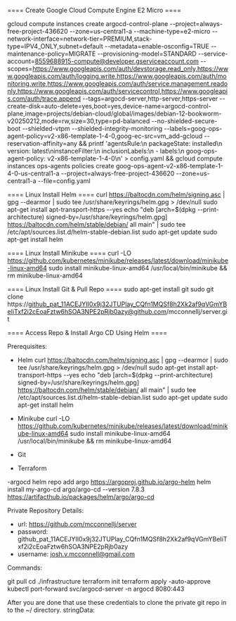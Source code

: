 ==== Create Google Cloud Compute Engine E2 Micro ====

gcloud compute instances create argocd-control-plane --project=always-free-project-436620 --zone=us-central1-a --machine-type=e2-micro --network-interface=network-tier=PREMIUM,stack-type=IPV4_ONLY,subnet=default --metadata=enable-osconfig=TRUE --maintenance-policy=MIGRATE --provisioning-model=STANDARD --service-account=8559688915-compute@developer.gserviceaccount.com --scopes=https://www.googleapis.com/auth/devstorage.read_only,https://www.googleapis.com/auth/logging.write,https://www.googleapis.com/auth/monitoring.write,https://www.googleapis.com/auth/service.management.readonly,https://www.googleapis.com/auth/servicecontrol,https://www.googleapis.com/auth/trace.append --tags=argocd-server,http-server,https-server --create-disk=auto-delete=yes,boot=yes,device-name=argocd-control-plane,image=projects/debian-cloud/global/images/debian-12-bookworm-v20250212,mode=rw,size=30,type=pd-balanced --no-shielded-secure-boot --shielded-vtpm --shielded-integrity-monitoring --labels=goog-ops-agent-policy=v2-x86-template-1-4-0,goog-ec-src=vm_add-gcloud --reservation-affinity=any && printf 'agentsRule:\n  packageState: installed\n  version: latest\ninstanceFilter:\n  inclusionLabels:\n  - labels:\n      goog-ops-agent-policy: v2-x86-template-1-4-0\n' > config.yaml && gcloud compute instances ops-agents policies create goog-ops-agent-v2-x86-template-1-4-0-us-central1-a --project=always-free-project-436620 --zone=us-central1-a --file=config.yaml


==== Linux Install Helm ====
curl https://baltocdn.com/helm/signing.asc | gpg --dearmor | sudo tee /usr/share/keyrings/helm.gpg > /dev/null
sudo apt-get install apt-transport-https --yes
echo "deb [arch=$(dpkg --print-architecture) signed-by=/usr/share/keyrings/helm.gpg] https://baltocdn.com/helm/stable/debian/ all main" | sudo tee /etc/apt/sources.list.d/helm-stable-debian.list
sudo apt-get update
sudo apt-get install helm


==== Linux Install Minikube ====
curl -LO https://github.com/kubernetes/minikube/releases/latest/download/minikube-linux-amd64
sudo install minikube-linux-amd64 /usr/local/bin/minikube && rm minikube-linux-amd64


==== Linux Install Git & Pull Repo ====
sudo apt-get install git
sudo git clone https://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@github.com/mcconnellj/server.git


==== Access Repo & Install Argo CD Using Helm ====




Prerequisites:
- Helm
curl https://baltocdn.com/helm/signing.asc | gpg --dearmor | sudo tee /usr/share/keyrings/helm.gpg > /dev/null
sudo apt-get install apt-transport-https --yes
echo "deb [arch=$(dpkg --print-architecture) signed-by=/usr/share/keyrings/helm.gpg] https://baltocdn.com/helm/stable/debian/ all main" | sudo tee /etc/apt/sources.list.d/helm-stable-debian.list
sudo apt-get update
sudo apt-get install helm
- Minikube
curl -LO https://github.com/kubernetes/minikube/releases/latest/download/minikube-linux-amd64
sudo install minikube-linux-amd64 /usr/local/bin/minikube && rm minikube-linux-amd64

- Git
- Terraform


-argocd
helm repo add argo https://argoproj.github.io/argo-helm
helm install my-argo-cd argo/argo-cd --version 7.8.3
https://artifacthub.io/packages/helm/argo/argo-cd


Private Repository Details:
- url: https://github.com/mcconnellj/server
- password: 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
- username: josh.v.mcconnell@gmail.com

Commands:

git pull
cd ./infrastructure
terraform init
terraform apply -auto-approve
kubectl port-forward svc/argocd-server -n argocd 8080:443

After you are done that use these credentials to clone the private git repo in to the ~/ directory. stringData:


